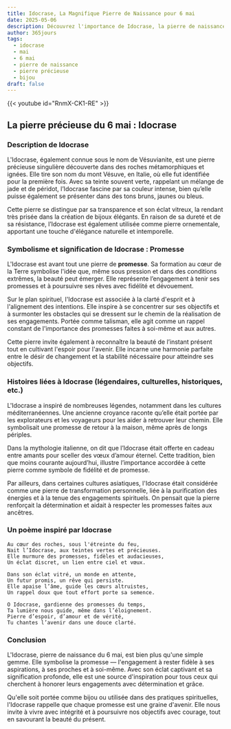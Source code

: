 ```yaml
---
title: Idocrase, La Magnifique Pierre de Naissance pour 6 mai
date: 2025-05-06
description: Découvrez l'importance de Idocrase, la pierre de naissance du 6 mai qui symbolise Promesse. Laissez sa beauté et sa signification illuminer votre journée.
author: 365jours
tags:
  - idocrase
  - mai
  - 6 mai
  - pierre de naissance
  - pierre précieuse
  - bijou
draft: false
---
```


{{< youtube id="RnmX-CK1-RE" >}}

## La pierre précieuse du 6 mai : Idocrase

### Description de Idocrase

L'Idocrase, également connue sous le nom de Vésuvianite, est une pierre précieuse singulière découverte dans des roches métamorphiques et ignées. Elle tire son nom du mont Vésuve, en Italie, où elle fut identifiée pour la première fois. Avec sa teinte souvent verte, rappelant un mélange de jade et de péridot, l’Idocrase fascine par sa couleur intense, bien qu’elle puisse également se présenter dans des tons bruns, jaunes ou bleus.

Cette pierre se distingue par sa transparence et son éclat vitreux, la rendant très prisée dans la création de bijoux élégants. En raison de sa dureté et de sa résistance, l’Idocrase est également utilisée comme pierre ornementale, apportant une touche d'élégance naturelle et intemporelle.

### Symbolisme et signification de Idocrase : Promesse

L'Idocrase est avant tout une pierre de **promesse**. Sa formation au cœur de la Terre symbolise l'idée que, même sous pression et dans des conditions extrêmes, la beauté peut émerger. Elle représente l’engagement à tenir ses promesses et à poursuivre ses rêves avec fidélité et dévouement.

Sur le plan spirituel, l'Idocrase est associée à la clarté d'esprit et à l'alignement des intentions. Elle inspire à se concentrer sur ses objectifs et à surmonter les obstacles qui se dressent sur le chemin de la réalisation de ses engagements. Portée comme talisman, elle agit comme un rappel constant de l'importance des promesses faites à soi-même et aux autres.

Cette pierre invite également à reconnaître la beauté de l’instant présent tout en cultivant l'espoir pour l'avenir. Elle incarne une harmonie parfaite entre le désir de changement et la stabilité nécessaire pour atteindre ses objectifs.

### Histoires liées à Idocrase (légendaires, culturelles, historiques, etc.)

L'Idocrase a inspiré de nombreuses légendes, notamment dans les cultures méditerranéennes. Une ancienne croyance raconte qu’elle était portée par les explorateurs et les voyageurs pour les aider à retrouver leur chemin. Elle symbolisait une promesse de retour à la maison, même après de longs périples.

Dans la mythologie italienne, on dit que l’Idocrase était offerte en cadeau entre amants pour sceller des vœux d’amour éternel. Cette tradition, bien que moins courante aujourd’hui, illustre l’importance accordée à cette pierre comme symbole de fidélité et de promesse.

Par ailleurs, dans certaines cultures asiatiques, l'Idocrase était considérée comme une pierre de transformation personnelle, liée à la purification des énergies et à la tenue des engagements spirituels. On pensait que la pierre renforçait la détermination et aidait à respecter les promesses faites aux ancêtres.

### Un poème inspiré par Idocrase

```
Au cœur des roches, sous l'étreinte du feu,  
Nait l’Idocrase, aux teintes vertes et précieuses.  
Elle murmure des promesses, fidèles et audacieuses,  
Un éclat discret, un lien entre ciel et vœux.  

Dans son éclat vitré, un monde en attente,  
Un futur promis, un rêve qui persiste.  
Elle apaise l’âme, guide les cœurs altruistes,  
Un rappel doux que tout effort porte sa semence.  

O Idocrase, gardienne des promesses du temps,  
Ta lumière nous guide, même dans l’éloignement.  
Pierre d’espoir, d’amour et de vérité,  
Tu chantes l’avenir dans une douce clarté.  
```

### Conclusion

L'Idocrase, pierre de naissance du 6 mai, est bien plus qu'une simple gemme. Elle symbolise la promesse — l'engagement à rester fidèle à ses aspirations, à ses proches et à soi-même. Avec son éclat captivant et sa signification profonde, elle est une source d'inspiration pour tous ceux qui cherchent à honorer leurs engagements avec détermination et grâce.

Qu'elle soit portée comme bijou ou utilisée dans des pratiques spirituelles, l'Idocrase rappelle que chaque promesse est une graine d'avenir. Elle nous invite à vivre avec intégrité et à poursuivre nos objectifs avec courage, tout en savourant la beauté du présent.